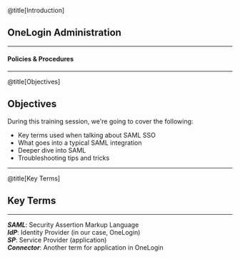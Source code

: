 @title[Introduction]

## OneLogin <span class="gold">Administration</span>

***

#### Policies & Procedures

---

@title[Objectives]

## Objectives

During this training session, we're going to cover the following:  
* Key terms used when talking about SAML SSO
* What goes into a typical SAML integration
* Deeper dive into SAML
* Troubleshooting tips and tricks

---

@title[Key Terms]

## Key Terms

***

**_SAML_**: Security Assertion Markup Language  
**_IdP_**: Identity Provider (in our case, OneLogin)  
**_SP_**: Service Provider (application)  
**_Connector_**: Another term for application in OneLogin